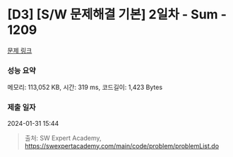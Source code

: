 # [D3] [S/W 문제해결 기본] 2일차 - Sum - 1209 

[문제 링크](https://swexpertacademy.com/main/code/problem/problemDetail.do?contestProbId=AV13_BWKACUCFAYh) 

### 성능 요약

메모리: 113,052 KB, 시간: 319 ms, 코드길이: 1,423 Bytes

### 제출 일자

2024-01-31 15:44



> 출처: SW Expert Academy, https://swexpertacademy.com/main/code/problem/problemList.do